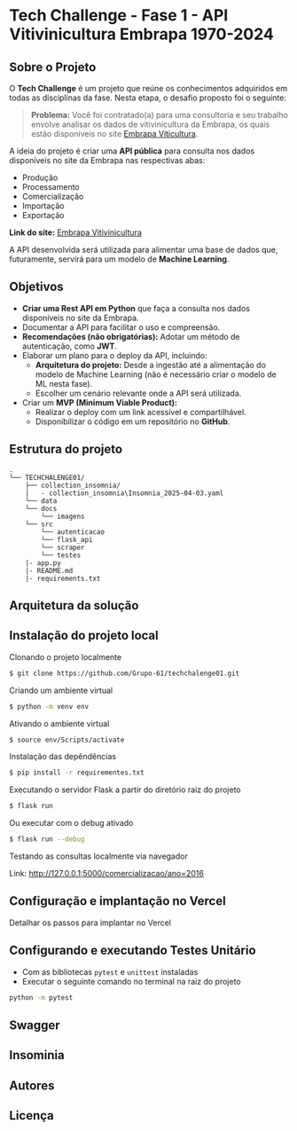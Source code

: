 # Tech Challenge - Fase 1 - API Vitivinicultura Embrapa 1970-2024

## Sobre o Projeto

O **Tech Challenge** é um projeto que reúne os conhecimentos adquiridos em todas as disciplinas da fase. Nesta etapa, o desafio proposto foi o seguinte:

> **Problema:** Você foi contratado(a) para uma consultoria e seu trabalho envolve analisar os dados de vitivinicultura da Embrapa, os quais estão disponíveis no site [Embrapa Viticultura](http://vitibrasil.cnpuv.embrapa.br/index.php?opcao=opt_01).

A ideia do projeto é criar uma **API pública** para consulta nos dados disponíveis no site da Embrapa nas respectivas abas:

- Produção
- Processamento
- Comercialização
- Importação
- Exportação

**Link do site:** [Embrapa Vitivinicultura](http://vitibrasil.cnpuv.embrapa.br/index.php?opcao=opt_01)

A API desenvolvida será utilizada para alimentar uma base de dados que, futuramente, servirá para um modelo de **Machine Learning**.

## Objetivos

- **Criar uma Rest API em Python** que faça a consulta nos dados disponíveis no site da Embrapa.
- Documentar a API para facilitar o uso e compreensão.
- **Recomendações (não obrigatórias):** Adotar um método de autenticação, como **JWT**.
- Elaborar um plano para o deploy da API, incluindo:
  - **Arquitetura do projeto:** Desde a ingestão até a alimentação do modelo de Machine Learning (não é necessário criar o modelo de ML nesta fase).
  - Escolher um cenário relevante onde a API será utilizada.
- Criar um **MVP (Minimum Viable Product):**
  - Realizar o deploy com um link acessível e compartilhável.
  - Disponibilizar o código em um repositório no **GitHub**.


## Estrutura do projeto

```
.
└── TECHCHALENGE01/
    ├── collection_insomnia/
    |   - collection_insomnia\Insomnia_2025-04-03.yaml
    └── data
    └── docs
        └── imagens
    └── src
        └── autenticacao
        └── flask_api
        └── scraper
        └── testes
    |- app.py
    |- README.md
    |- requirements.txt
```

## Arquitetura da solução

## Instalação do projeto local

Clonando o projeto localmente

``` bash
$ git clone https://github.com/Grupo-61/techchalenge01.git
```

Criando um ambiente virtual

``` bash
$ python -m venv env
```

Ativando o ambiente virtual

``` bash
$ source env/Scripts/activate 
```

Instalação das depêndências

``` bash
$ pip install -r requirementes.txt
```

Executando o servidor Flask a partir do diretório raiz do projeto

``` bash
$ flask run
```

Ou executar com o debug ativado

``` bash
$ flask run --debug
```

Testando as consultas localmente via navegador

Link: http://127.0.0.1:5000/comercializacao/ano=2016

## Configuração e implantação no Vercel

Detalhar os passos para implantar no Vercel


## Configurando e executando Testes Unitário

- Com as bibliotecas `pytest` e `unittest` instaladas
- Executar o seguinte comando no terminal na raiz do projeto

```bash
python -m pytest
```

## Swagger


## Insominia

## Autores

## Licença